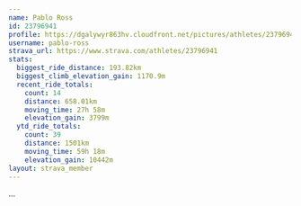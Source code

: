 ```yaml
---
name: Pablo Ross
id: 23796941
profile: https://dgalywyr863hv.cloudfront.net/pictures/athletes/23796941/14615399/1/large.jpg
username: pablo-ross
strava_url: https://www.strava.com/athletes/23796941
stats:
  biggest_ride_distance: 193.82km
  biggest_climb_elevation_gain: 1170.9m
  recent_ride_totals:
    count: 14
    distance: 658.01km
    moving_time: 27h 58m
    elevation_gain: 3799m
  ytd_ride_totals:
    count: 39
    distance: 1501km
    moving_time: 59h 18m
    elevation_gain: 10442m
layout: strava_member
--- 
```

...
